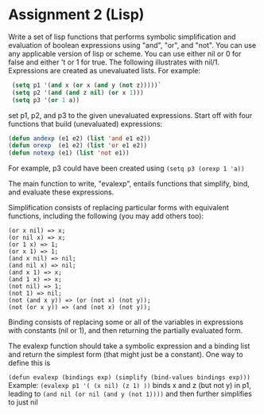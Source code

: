 # Assignment 2 (Lisp)

Write a set of lisp functions that performs symbolic simplification and evaluation of boolean expressions using "and", "or", and "not". You can use any applicable version of lisp or scheme. You can use either nil or 0 for false and either 't or 1 for true. The following illustrates with nil/1.
Expressions are created as unevaluated lists. For example:

```lisp
 (setq p1 '(and x (or x (and y (not z)))))`
 (setq p2 '(and (and z nil) (or x 1)))
 (setq p3 '(or 1 a))
 ```
set p1, p2, and p3 to the given unevaluated expressions. Start off with four functions that build (unevaluated) expressions:

 ```lisp
 (defun andexp (e1 e2) (list 'and e1 e2))
 (defun orexp  (e1 e2) (list 'or e1 e2))
 (defun notexp (e1) (list 'not e1))
 ```
 
For example, p3 could have been created using `(setq p3 (orexp 1 'a))`

The main function to write, "evalexp", entails functions that simplify, bind, and evaluate these expressions.

Simplification consists of replacing particular forms with equivalent functions, including the following (you may add others too):

    (or x nil) => x; 
    (or nil x) => x;
    (or 1 x) => 1;
    (or x 1) => 1;
    (and x nil) => nil; 
    (and nil x) => nil;
    (and x 1) => x; 
    (and 1 x) => x;
    (not nil) => 1;
    (not 1) => nil;
    (not (and x y)) => (or (not x) (not y));
    (not (or x y)) => (and (not x) (not y));
    
Binding consists of replacing some or all of the variables in expressions with constants (nil or 1), and then returning the partially evaluated form.

The evalexp function should take a symbolic expression and a binding list and return the simplest form (that might just be a constant). One way to define this is

  `(defun evalexp (bindings exp) (simplify (bind-values bindings exp)))`
Example: `(evalexp p1 '( (x nil) (z 1) ))` binds x and z (but not y) in p1, leading to `(and nil (or nil (and y (not 1))))` and then further simplifies to just nil
